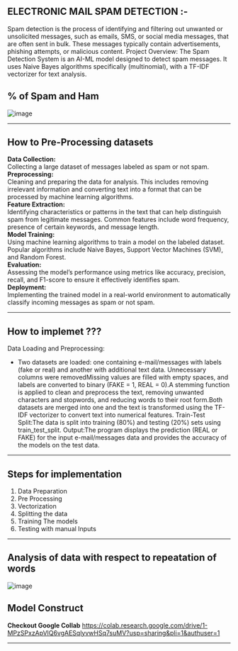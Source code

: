 
## ELECTRONIC MAIL SPAM DETECTION :-                <br>
Spam detection is the process of identifying and filtering out unwanted or unsolicited messages, such as emails, SMS, or social media messages, that are often sent in bulk. These messages typically contain advertisements, phishing attempts, or malicious content. Project Overview: The Spam Detection System is an AI-ML model designed to detect spam messages. It uses Naive Bayes algorithms specifically (multinomial), with a TF-IDF vectorizer for text analysis.

   ## % of Spam and Ham
![image](https://github.com/user-attachments/assets/411ec455-3151-477d-a23d-09cafd5c112a)

-------------------------------------------------------------------------------------------------

## How to Pre-Processing datasets <br>
**Data Collection:** <br>
Collecting a large dataset of messages labeled as spam or not spam.<br>
**Preprocessing:** <br>
Cleaning and preparing the data for analysis. This includes removing irrelevant information and converting text into a format that can be processed by machine learning algorithms.<br>
**Feature Extraction:** <br>
Identifying characteristics or patterns in the text that can help distinguish spam from legitimate messages. Common features include word frequency, presence of certain keywords, and message length. <br>
**Model Training:** <br>
Using machine learning algorithms to train a model on the labeled dataset. Popular algorithms include Naive Bayes, Support Vector Machines (SVM), and Random Forest. <br>
**Evaluation:** <br>
Assessing the model’s performance using metrics like accuracy, precision, recall, and F1-score to ensure it effectively identifies spam. <br>
**Deployment:** <br>
Implementing the trained model in a real-world environment to automatically classify incoming messages as spam or not spam.

-------------------------------------------------------------------------------------------------
## How to implemet ???
Data Loading and Preprocessing:
   - Two datasets are loaded: one containing e-mail/messages with labels (fake or real) and another with additional text data. Unnecessary columns were removedMissing values are filled with empty spaces, and labels are converted to binary (FAKE = 1, REAL = 0).A stemming function is applied to clean and preprocess the text, removing unwanted characters and stopwords, and reducing words to their root form.Both datasets are merged into one and the text is transformed using the TF-IDF vectorizer to convert text into numerical features.
Train-Test Split:The data is split into training (80%) and testing (20%) sets using train_test_split.
Output:The program displays the prediction (REAL or FAKE) for the input e-mail/messages data and provides the accuracy of the models on the test data.
-------------------------------------------------------------------------------------------------------------------------------------------------------------------     
## Steps for implementation

1. Data Preparation
2. Pre Processing
3. Vectorization
4. Splitting the data
5. Training The models
6. Testing with manual Inputs

--------------------------------------------------------------------------------------------------------------------------------------------------------
## Analysis of data with respect to repeatation of words

![image](https://github.com/user-attachments/assets/25b66bcf-f943-4f40-b77e-d841d548b1f4)


## Model Construct
**Checkout Google Collab** https://colab.research.google.com/drive/1-MPzSPxzApVlQ6vgAESqlyvwHSq7suMV?usp=sharing&pli=1&authuser=1<br>

------------------------------------------------------------------------------------------------------------------------------------------------------------

